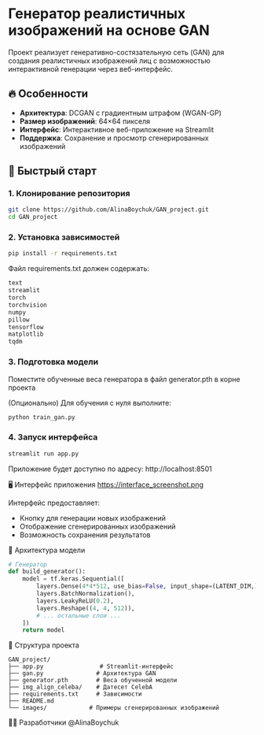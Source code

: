 # Генератор реалистичных изображений на основе GAN

Проект реализует генеративно-состязательную сеть (GAN) для создания реалистичных изображений лиц с возможностью интерактивной генерации через веб-интерфейс.

## 🔥 Особенности
- **Архитектура**: DCGAN с градиентным штрафом (WGAN-GP)
- **Размер изображений**: 64×64 пикселя
- **Интерфейс**: Интерактивное веб-приложение на Streamlit
- **Поддержка**: Сохранение и просмотр сгенерированных изображений

## 🚀 Быстрый старт

### 1. Клонирование репозитория
```bash
git clone https://github.com/AlinaBoychuk/GAN_project.git
cd GAN_project
```

### 2. Установка зависимостей
```bash
pip install -r requirements.txt
```
Файл requirements.txt должен содержать:
```bash
text
streamlit
torch
torchvision
numpy
pillow
tensorflow
matplotlib
tqdm
```
### 3. Подготовка модели
Поместите обученные веса генератора в файл generator.pth в корне проекта

(Опционально) Для обучения с нуля выполните:

```bash
python train_gan.py
```
### 4. Запуск интерфейса
```bash
streamlit run app.py
```
Приложение будет доступно по адресу: http://localhost:8501

🖥️ Интерфейс приложения
https://interface_screenshot.png

Интерфейс предоставляет:

- Кнопку для генерации новых изображений
- Отображение сгенерированных изображений
- Возможность сохранения результатов

🧠 Архитектура модели
```python
# Генератор
def build_generator():
    model = tf.keras.Sequential([
        layers.Dense(4*4*512, use_bias=False, input_shape=(LATENT_DIM,)),
        layers.BatchNormalization(),
        layers.LeakyReLU(0.2),
        layers.Reshape((4, 4, 512)),
        # ... остальные слои ...
    ])
    return model
```

📂 Структура проекта
```text
GAN_project/
├── app.py                # Streamlit-интерфейс
├── gan.py               # Архитектура GAN
├── generator.pth        # Веса обученной модели
├── img_align_celeba/    # Датесет CelebA
├── requirements.txt     # Зависимости
├── README.md
└── images/            # Примеры сгенерированных изображений
```
👨‍💻 Разработчики
@AlinaBoychuk
